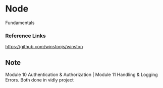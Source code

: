 # Node

Fundamentals

### Reference Links

https://github.com/winstonjs/winston

## Note

Module 10 Authentication & Authorization | 
Module 11 Handling & Logging Errors.
Both done in vidly project
